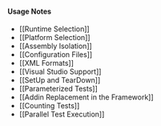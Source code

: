 #### Usage Notes
 * [[Runtime Selection]]
 * [[Platform Selection]]
 * [[Assembly Isolation]]
 * [[Configuration Files]]
 * [[XML Formats]]
 * [[Visual Studio Support]]
 * [[SetUp and TearDown]]
 * [[Parameterized Tests]]
 * [[Addin Replacement in the Framework]]
 * [[Counting Tests]]
 * [[Parallel Test Execution]]
